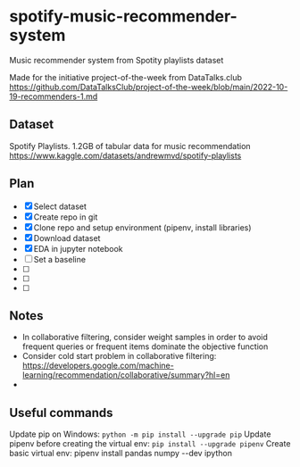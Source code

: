# spotify-music-recommender-system
Music recommender system from Spotity playlists dataset

Made for the initiative project-of-the-week from DataTalks.club
https://github.com/DataTalksClub/project-of-the-week/blob/main/2022-10-19-recommenders-1.md

## Dataset
Spotify Playlists. 1.2GB of tabular data for music recommendation
https://www.kaggle.com/datasets/andrewmvd/spotify-playlists

## Plan
- [x] Select dataset
- [x] Create repo in git
- [x] Clone repo and setup environment (pipenv, install libraries)
- [x] Download dataset
- [x] EDA in jupyter notebook
- [ ] Set a baseline
- [ ] 
- [ ] 
- [ ] 

## Notes
- In collaborative filtering, consider weight samples in order to avoid frequent queries or frequent items dominate the objective function
- Consider cold start problem in collaborative filtering: https://developers.google.com/machine-learning/recommendation/collaborative/summary?hl=en
- 

## Useful commands

Update pip on Windows: `python -m pip install --upgrade pip`
Update pipenv before creating the virtual env: `pip install --upgrade pipenv`
Create basic virtual env: pipenv install pandas numpy --dev ipython

